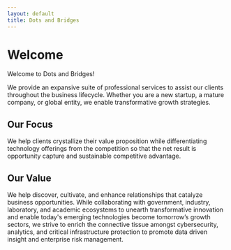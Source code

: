 ```yaml
---
layout: default
title: Dots and Bridges
---
```


# Welcome
Welcome to Dots and Bridges!

We provide an expansive suite of professional services to assist our clients throughout the business lifecycle. Whether you are a new startup, a mature company, or global entity, we enable transformative growth strategies.

## Our Focus
We help clients crystallize their value proposition while differentiating technology offerings from the competition so that the net result is opportunity capture and sustainable competitive advantage.

## Our Value  
We help discover, cultivate, and enhance relationships that catalyze business opportunities. While collaborating with government, industry, laboratory, and academic ecosystems to unearth transformative innovation and enable today's emerging technologies become tomorrow’s growth sectors, we strive to enrich the connective tissue amongst cybersecurity, analytics, and critical infrastructure protection to promote data driven insight and enterprise risk management.
